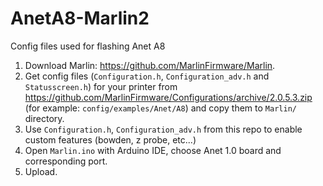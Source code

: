 # AnetA8-Marlin2
Config files used for flashing Anet A8 
1. Download Marlin: https://github.com/MarlinFirmware/Marlin.
2. Get config files (`Configuration.h`, `Configuration_adv.h` and `Statusscreen.h`) for your printer from https://github.com/MarlinFirmware/Configurations/archive/2.0.5.3.zip (for example: `config/examples/Anet/A8`) and copy them to `Marlin/` directory.
3. Use `Configuration.h`, `Configuration_adv.h` from this repo to enable custom features (bowden, z probe, etc...)
4. Open `Marlin.ino` with Arduino IDE, choose Anet 1.0 board and corresponding port.
5. Upload.
